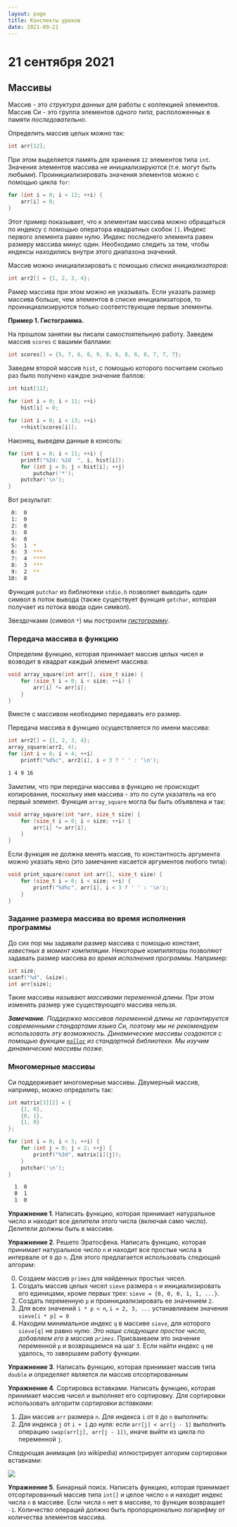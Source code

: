 ```yaml
---
layout: page
title: Конспекты уроков
date: 2021-09-21
---
```


# 21 сентября 2021

## Массивы

Массив - это *структура данных* для работы с коллекцией элементов. Массив Си - это группа элементов *одного типа*, расположенных в памяти *последовательно*.

Определить массив целых можно так:

```c
int arr[12];
```

При этом выделяется память для хранения `12` элементов типа `int`. Значения элементов массива не инициализируются (т.е. могут быть любыми). Проинициализировать значения элементов можно с помощью цикла `for`:

```c
for (int i = 0; i < 12; ++i) {
    arr[i] = 0;
}
```

Этот пример показывает, что к элементам массива можно обращаться по индексу с помощью оператора квадратных скобок `[]`. Индекс первого элемента равен нулю. Индекс последнего элемента равен размеру массива минус один. Необходимо следить за тем, чтобы индексы находились внутри этого диапазона значений.

Массив можно инициализировать с помощью *списка инициализаторов*:

```c
int arr2[] = {1, 2, 3, 4};
```

Рамер массива при этом можно не указывать. Если указать размер массива больше, чем элементов в списке инициализаторов, то проинициализируются только соответствующие первые элементы.

**Пример 1. Гистограмма.**

На прошлом занятии вы писали самостоятельную работу. Заведем массив `scores` с вашими баллами:

```c
int scores[] = {5, 7, 6, 8, 9, 9, 6, 8, 6, 8, 7, 7, 7};
```

Заведем второй массив `hist`, с помощью которого посчитаем сколько раз было получено каждое значение баллов:

```c
int hist[11];
    
for (int i = 0; i < 11; ++i)
    hist[i] = 0;

for (int i = 0; i < 13; ++i)
    ++hist[scores[i]];
```

Наконец, выведем данные в консоль:

```c
for (int i = 0; i < 11; ++i) {
    printf("%2d: %2d  ", i, hist[i]);
    for (int j = 0; j < hist[i]; ++j)
        putchar('*');
    putchar('\n');
}
```

Вот результат:

```bash
 0:  0  
 1:  0  
 2:  0  
 3:  0  
 4:  0  
 5:  1  *
 6:  3  ***
 7:  4  ****
 8:  3  ***
 9:  2  **
10:  0
```

Функция `putchar` из библиотеки `stdio.h` позволяет выводить один символ в поток вывода (также существует функция `getchar`, которая получает из потока ввода один символ).

Звездочками (символ `*`) мы построили [*гистограмму*](https://ru.wikipedia.org/wiki/%D0%93%D0%B8%D1%81%D1%82%D0%BE%D0%B3%D1%80%D0%B0%D0%BC%D0%BC%D0%B0).

### Передача массива в функцию

Определим функцию, которая принимает массив целых чисел и возводит в квадрат каждый элемент массива:

```c
void array_square(int arr[], size_t size) {
    for (size_t i = 0; i < size; ++i) {
        arr[i] *= arr[i];
    }
}
```

Вместе с массивом необходимо передавать его размер.

Передача массива в функцию осуществляется по имени массива:

```c
int arr2[] = {1, 2, 3, 4};
array_square(arr2, 4);
for (int i = 0; i < 4; ++i)
    printf("%d%c", arr2[i], i < 3 ? ' ' : '\n');
```

```bash
1 4 9 16
```

Заметим, что при передачи массива в функцию не происходит копирования, поскольку имя массива - это по сути указатель на его первый элемент. Функция `array_square` могла бы быть объявлена и так:

```c
void array_square(int *arr, size_t size) {
    for (size_t i = 0; i < size; ++i) {
        arr[i] *= arr[i];
    }
}
```

Если функция не должна менять массив, то константность аргумента можно указать явно (это замечание касается аргументов любого типа):

```c
void print_square(const int arr[], size_t size) {
    for (size_t i = 0; i < size; ++i) {
        printf("%d%c", arr[i], i < 3 ? ' ' : '\n');
    }
}
```

### Задание размера массива во время исполнения программы

До сих пор мы задавали размер массива с помощью констант, *известных в момент компиляции*. Некоторые компиляторы позволяют задавать размер массива *во время исполнения программы*. Например:

```c
int size;
scanf("%d", &size);
int arr[size];
```

Такие массивы называют *массивами переменной длины*. При этом изменять размер уже существующего массива нельзя.

***Замечание**. Поддержка массивов переменной длины не гарантируется современными стандартами языка Си, поэтому мы не рекомендуем использовать эту возможность. Динамические массивы создаются с помощью фукнции [`malloc`](https://en.cppreference.com/w/c/memory/malloc) из стандартной библиотеки. Мы изучим динамические массивы позже.*

### Многомерные массивы

Си поддерживает многомерные массивы. Двумерный массив, например, можно определить так:

```c
int matrix[3][2] = {
    {1, 0},
    {0, 1},
    {1, 0}
};

for (int i = 0; i < 3; ++i) {
    for (int j = 0; j < 2; ++j) {
        printf("%3d", matrix[i][j]);
    }
    putchar('\n');
}
```

```bash
  1  0
  0  1
  1  0
```

**Упражнение 1**. Написать функцию, которая принимает натуральное число и находит все делители этого числа (включая само число). Делители должны быть в массиве.

**Упражнение 2**. Решето Эратосфена. Написать функцию, которая принимает натуральное число `n` и находит все простые числа в интервале от `0` до `n`. Для этого предлагается использовать следющий алгорим:

0. Создаем массив `primes` для найденных простых чисел.
1. Создать массив целых чисел `sieve` размера `n` и инициализировать его единицами, кроме первых трех: `sieve = {0, 0, 0, 1, 1, ...}`.
2. Создать переменную `p` и проинициализировать ее значением `2`.
3. Для всех значений `i * p < n`, `i = 2, 3, ...` устанавливаем значения `sieve[i * p] = 0`
4. Находим минимальное индекс `q` в массиве `sieve`, для которого `sieve[q]` не равно нулю. *Это наше следующее простое число, добавляем его в массив `primes`*. Присваиваем это значение переменной `p` и возвращаемся на шаг `3`. Если найти индекс `q` не удалось, то завершаем работу функции.

**Упражнение 3**. Написать функцию, которая принимает массив типа `double` и определяет является ли массив отсортированным

**Упражнение 4**. Сортировка вставками. Написать функцию, которая принимает массив чисел и выполняет его сортировку. Для сортировки использовать алгоритм *сортировки вставками*:

1. Дан массив `arr` размера `n`. Для индекса `i` от `0` до `n` выполнить:
2. Для индекса `j` от `i + 1` до нуля: если `arr[j] < arr[j - 1]` выполнить операцию `swap(arr[j], arr[j - 1])`, иначе выйти из цикла по переменной `j`.

Следующая анимация (из wikipedia) иллюстрирует алгорим сортировки вставками:

![](Insertion_sort.gif)

**Упражнение 5**. Бинарный поиск. Написать функцию, которая принимает отсортированный массив типа `int[]` и целое число `n` и находит индекс числа `n` в массиве. Если числа `n` нет в массиве, то функция возвращает `-1`. Количество операций должно быть пропорционально логарифму от количества элементов массива.
